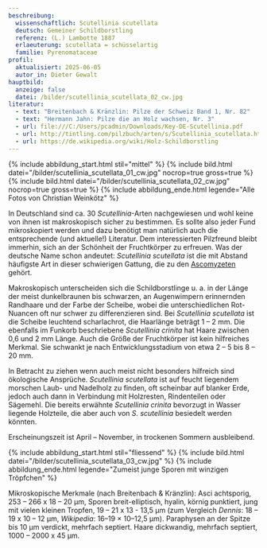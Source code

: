 ```yaml
---
beschreibung:
  wissenschaftlich: Scutellinia scutellata
  deutsch: Gemeiner Schildborstling
  referenz: (L.) Lambotte 1887
  erlaeuterung: scutellata = schüsselartig
  familie: Pyrenomataceae
profil:
  aktualisiert: 2025-06-05
  autor_in: Dieter Gewalt
hauptbild:
  anzeige: false
  datei: /bilder/scutellinia_scutellata_02_cw.jpg
literatur:
  - text: "Breitenbach & Kränzlin: Pilze der Schweiz Band 1, Nr. 82"
  - text: "Hermann Jahn: Pilze die an Holz wachsen, Nr. 3"
  - url: file:///C:/Users/pcadmin/Downloads/Key-DE-Scutellinia.pdf
  - url: http://tintling.com/pilzbuch/arten/s/Scutellinia_scutellata.html
  - url: https://de.wikipedia.org/wiki/Holz-Schildborstling
---
```

{% include abbildung_start.html stil="mittel" %}
{% include bild.html datei="/bilder/scutellinia_scutellata_01_cw.jpg" nocrop=true gross=true %}
{% include bild.html datei="/bilder/scutellinia_scutellata_02_cw.jpg" nocrop=true gross=true %}
{% include abbildung_ende.html legende="Alle Fotos von Christian Weinkötz" %}

In Deutschland sind ca. 30 *Scutellinia*-Arten nachgewiesen und wohl keine von ihnen ist makroskopisch sicher zu bestimmen. Es sollte also jeder Fund mikroskopiert werden und dazu benötigt man natürlich auch die entsprechende (und aktuelle!) Literatur. Dem interessierten Pilzfreund bleibt immerhin, sich an der Schönheit der Fruchtkörper zu erfreuen. Was der deutsche Name schon andeutet: *Scutellinia scutellata* ist die mit Abstand häufigste Art in dieser schwierigen Gattung, die zu den [Ascomyzeten](Ascomyzeten "Glossar") gehört.

Makroskopisch unterscheiden sich die Schildborstlinge u. a. in der Länge der meist dunkelbraunen bis schwarzen, an Augenwimpern erinnernden Randhaare und der Farbe der Scheibe, wobei die unterschiedlichen Rot-Nuancen oft nur schwer zu differenzieren sind. Bei *Scutellinia scutellata* ist die Scheibe leuchtend scharlachrot, die Haarlänge beträgt 1 – 2 mm. Die ebenfalls im Funkorb beschriebene *Scutellinia crinita* hat Haare zwischen 0,6 und 2 mm Länge. Auch die Größe der Fruchtkörper ist kein hilfreiches Merkmal. Sie schwankt je nach Entwicklungsstadium von etwa 2 – 5 bis 8 – 20 mm. 

In Betracht zu ziehen wenn auch meist nicht besonders hilfreich sind ökologische Ansprüche. *Scutellinia scutellata* ist auf feucht liegendem morschen Laub- und Nadelholz zu finden, oft scheinbar auf blanker Erde, jedoch auch dann in Verbindung mit Holzresten, Rindenteilen oder Sägemehl. Die bereits erwähnte *Scutellinia crinita* bevorzugt in Wasser liegende Holzteile, die aber auch von *S. scutellinia* besiedelt werden könnten.

Erscheinungszeit ist April – November, in trockenen Sommern ausbleibend.

{% include abbildung_start.html stil="fliessend" %}
{% include bild.html datei="/bilder/scutellinia_scutellata_03_cw.jpg" %}
{% include abbildung_ende.html legende="Zumeist junge Sporen mit winzigen Tröpfchen" %}

Mikroskopische Merkmale (nach Breitenbach & Kränzlin): Asci achtsporig, 253 – 266 x 18 – 20 µm, Sporen breit-elliptisch, hyalin, körnig punktiert, jung mit vielen kleinen Tropfen, 19 – 21 x 13 - 13,5 µm (zum Vergleich *Dennis*: 18 – 19 x 10 – 12 µm, *Wikipedia*: 16–19 × 10–12,5 μm). Paraphysen an der Spitze bis 10 µm verdickt, mehrfach septiert. Haare dickwandig, mehrfach septiert, 1000 – 2000 x 45 µm.

<div style="clear:  both"></div>

